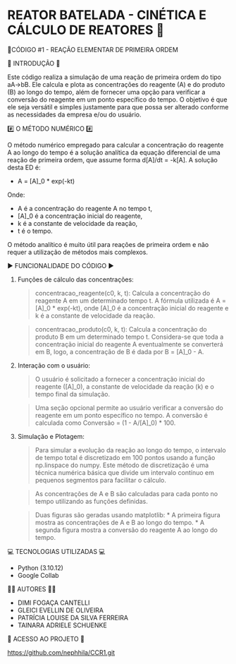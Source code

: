 # REATOR BATELADA - CINÉTICA E CÁLCULO DE REATORES 🧪

🔹CÓDIGO #1 - REAÇÃO ELEMENTAR DE PRIMEIRA ORDEM

📌 INTRODUÇÃO 📌

Este código realiza a simulação de uma reação de primeira ordem do tipo aA→bB. Ele calcula e plota as concentrações do reagente (A) e do produto (B) ao longo do tempo, além de fornecer uma opção para verificar a conversão do reagente em um ponto específico do tempo. O objetivo é que ele seja versátil e simples justamente para que possa ser alterado conforme as necessidades da empresa e/ou do usuário.

#️⃣ O MÉTODO NUMÉRICO #️⃣

O método numérico empregado para calcular a concentração do reagente A ao longo do tempo é a solução analítica da equação diferencial de uma reação de primeira ordem, que assume forma d[A]/dt = -k[A]. A solução desta ED é:

* A = [A]_0 * exp(-kt)

Onde:

* A é a concentração do reagente A no tempo t,
* [A]_0 é a concentração inicial do reagente,
* k é a constante de velocidade da reação,
* t é o tempo.

O método analítico é muito útil para reações de primeira ordem e não requer a utilização de métodos mais complexos.

▶️ FUNCIONALIDADE DO CÓDIGO ▶️

 1. Funções de cálculo das concentrações:

	> concentracao_reagente(c0, k, t): Calcula a concentração do reagente A em um determinado tempo t. A fórmula utilizada é A = [A]_0 * exp(-kt), onde [A]_0 é a concentração inicial do reagente e k é a constante de velocidade da reação.
 
	> concentracao_produto(c0, k, t): Calcula a concentração do produto B em um determinado tempo t. Considera-se que toda a concentração inicial do reagente A eventualmente se converterá em B, logo, a concentração de B é dada por B = [A]_0 - A.

 2. Interação com o usuário:

	> O usuário é solicitado a fornecer a concentração inicial do reagente ([A]_0), a constante de velocidade da reação (k) e o tempo final da simulação.
 
	> Uma seção opcional permite ao usuário verificar a conversão do reagente em um ponto específico no tempo. A conversão é calculada como Conversão = (1 - A/[A]_0) * 100.

 3. Simulação e Plotagem:

	> Para simular a evolução da reação ao longo do tempo, o intervalo de tempo total é discretizado em 100 pontos usando a função np.linspace do numpy. Este método de discretização é uma técnica numérica básica que divide um intervalo contínuo em pequenos segmentos para facilitar o cálculo.
 
	> As concentrações de A e B são calculadas para cada ponto no tempo utilizando as funções definidas.
 
	> Duas figuras são geradas usando matplotlib:
		* A primeira figura mostra as concentrações de A e B ao longo do tempo.
	 	* A segunda figura mostra a conversão do reagente A ao longo do tempo.

💻 TECNOLOGIAS UTILIZADAS 💻 

 * Python (3.10.12)
 * Google Collab

🧑‍🔬 AUTORES 🧑‍🔬

 * DIMI FOGAÇA CANTELLI
 * GLEICI EVELLIN DE OLIVEIRA
 * PATRÍCIA LOUISE DA SILVA FERREIRA
 * TAINARA ADRIELE SCHUENKE

🔗 ACESSO AO PROJETO 🔗

https://github.com/nephhila/CCR1.git
